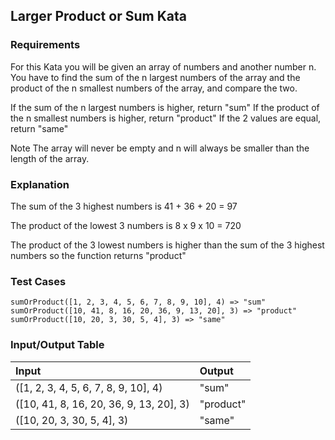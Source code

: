 ## Larger Product or Sum Kata

### Requirements 

For this Kata you will be given an array of numbers and another number n. You have to find the sum of the n largest numbers of the array and the product of the n smallest numbers of the array, and compare the two.

If the sum of the n largest numbers is higher, return "sum"
If the product of the n smallest numbers is higher, return "product"
If the 2 values are equal, return "same"

Note The array will never be empty and n will always be smaller than the length of the array.

### Explanation

The sum of the 3 highest numbers is 41 + 36 + 20 = 97

The product of the lowest 3 numbers is 8 x 9 x 10 = 720

The product of the 3 lowest numbers is higher than the sum of the 3 highest numbers so the function returns "product"

### Test Cases

```
sumOrProduct([1, 2, 3, 4, 5, 6, 7, 8, 9, 10], 4) => "sum"
sumOrProduct([10, 41, 8, 16, 20, 36, 9, 13, 20], 3) => "product"
sumOrProduct([10, 20, 3, 30, 5, 4], 3) => "same"
```

### Input/Output Table

| Input                                   | Output    |
| :-------------------------------------- | :-------- |
| ([1, 2, 3, 4, 5, 6, 7, 8, 9, 10], 4)    | "sum"     |
| ([10, 41, 8, 16, 20, 36, 9, 13, 20], 3) | "product" |
| ([10, 20, 3, 30, 5, 4], 3)              | "same"    |